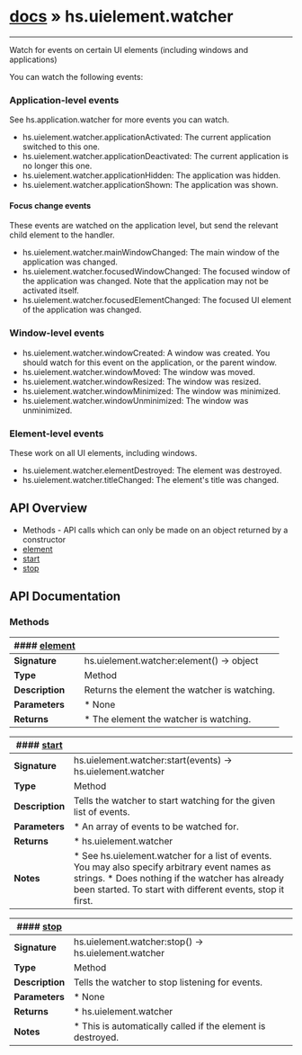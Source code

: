 # [docs](index.md) » hs.uielement.watcher
---

Watch for events on certain UI elements (including windows and applications)

You can watch the following events:
### Application-level events
See hs.application.watcher for more events you can watch.
* hs.uielement.watcher.applicationActivated: The current application switched to this one.
* hs.uielement.watcher.applicationDeactivated: The current application is no longer this one.
* hs.uielement.watcher.applicationHidden: The application was hidden.
* hs.uielement.watcher.applicationShown: The application was shown.

#### Focus change events
These events are watched on the application level, but send the relevant child element to the handler.
* hs.uielement.watcher.mainWindowChanged: The main window of the application was changed.
* hs.uielement.watcher.focusedWindowChanged: The focused window of the application was changed. Note that the application may not be activated itself.
* hs.uielement.watcher.focusedElementChanged: The focused UI element of the application was changed.

### Window-level events
* hs.uielement.watcher.windowCreated: A window was created. You should watch for this event on the application, or the parent window.
* hs.uielement.watcher.windowMoved: The window was moved.
* hs.uielement.watcher.windowResized: The window was resized.
* hs.uielement.watcher.windowMinimized: The window was minimized.
* hs.uielement.watcher.windowUnminimized: The window was unminimized.

### Element-level events
These work on all UI elements, including windows.
* hs.uielement.watcher.elementDestroyed: The element was destroyed.
* hs.uielement.watcher.titleChanged: The element's title was changed.

## API Overview
* Methods - API calls which can only be made on an object returned by a constructor
 * [element](#element)
 * [start](#start)
 * [stop](#stop)

## API Documentation

### Methods

| #### [element](#element)    |                                                                           |
| --------------------------------------------|---------------------------------------------------------------------------|
| **Signature**                               | hs.uielement.watcher:element() -> object                                                            |
| **Type**                                    | Method                                                           |
| **Description**                             | Returns the element the watcher is watching.                                                           |
| **Parameters**                              |  * None         |
| **Returns**                                 |  * The element the watcher is watching.                  |

| #### [start](#start)    |                                                                           |
| --------------------------------------------|---------------------------------------------------------------------------|
| **Signature**                               | hs.uielement.watcher:start(events) -> hs.uielement.watcher                                                            |
| **Type**                                    | Method                                                           |
| **Description**                             | Tells the watcher to start watching for the given list of events.                                                           |
| **Parameters**                              |  * An array of events to be watched for.         |
| **Returns**                                 |  * hs.uielement.watcher                  |
| **Notes**                                   |  * See hs.uielement.watcher for a list of events. You may also specify arbitrary event names as strings. * Does nothing if the watcher has already been started. To start with different events, stop it first.                        |

| #### [stop](#stop)    |                                                                           |
| --------------------------------------------|---------------------------------------------------------------------------|
| **Signature**                               | hs.uielement.watcher:stop() -> hs.uielement.watcher                                                            |
| **Type**                                    | Method                                                           |
| **Description**                             | Tells the watcher to stop listening for events.                                                           |
| **Parameters**                              |  * None         |
| **Returns**                                 |  * hs.uielement.watcher                  |
| **Notes**                                   |  * This is automatically called if the element is destroyed.                        |

